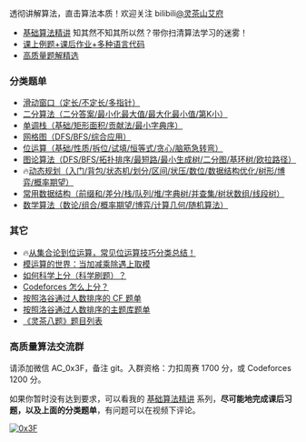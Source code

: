透彻讲解算法，直击算法本质！欢迎关注 bilibili[@灵茶山艾府](https://space.bilibili.com/206214)

- [基础算法精讲](https://www.bilibili.com/video/BV1AP41137w7/) 知其然不知其所以然？带你扫清算法学习的迷雾！
- [课上例题+课后作业+多种语言代码](https://github.com/EndlessCheng/codeforces-go/blob/master/leetcode/README.md)
- [高质量题解精选](https://github.com/EndlessCheng/codeforces-go/blob/master/leetcode/SOLUTIONS.md)

### 分类题单

- [滑动窗口（定长/不定长/多指针）](https://leetcode.cn/circle/discuss/0viNMK/)
- [二分算法（二分答案/最小化最大值/最大化最小值/第K小）](https://leetcode.cn/circle/discuss/SqopEo/)
- [单调栈（基础/矩形面积/贡献法/最小字典序）](https://leetcode.cn/circle/discuss/9oZFK9/)
- [网格图（DFS/BFS/综合应用）](https://leetcode.cn/circle/discuss/YiXPXW/)
- [位运算（基础/性质/拆位/试填/恒等式/贪心/脑筋急转弯）](https://leetcode.cn/circle/discuss/dHn9Vk/)
- [图论算法（DFS/BFS/拓扑排序/最短路/最小生成树/二分图/基环树/欧拉路径）](https://leetcode.cn/circle/discuss/01LUak/)
- 🔥[动态规划（入门/背包/状态机/划分/区间/状压/数位/数据结构优化/树形/博弈/概率期望）](https://leetcode.cn/circle/discuss/tXLS3i/)
- [常用数据结构（前缀和/差分/栈/队列/堆/字典树/并查集/树状数组/线段树）](https://leetcode.cn/circle/discuss/mOr1u6/)
- [数学算法（数论/组合/概率期望/博弈/计算几何/随机算法）](https://leetcode.cn/circle/discuss/IYT3ss/)

### 其它

- 🔥[从集合论到位运算，常见位运算技巧分类总结！](https://leetcode.cn/circle/discuss/CaOJ45/)
- [模运算的世界：当加减乘除遇上取模](https://leetcode.cn/circle/discuss/mDfnkW/)
- [如何科学上分（科学刷题）？](https://www.bilibili.com/read/cv22332590/)
- [Codeforces 怎么上分？](https://www.zhihu.com/question/353734418/answer/2353160035)
- [按照洛谷通过人数排序的 CF 题单](https://www.luogu.com.cn/training/465300)
- [按照洛谷通过人数排序的主题库题单](https://www.luogu.com.cn/training/491073)
- [《灵茶八题》题目列表](https://www.luogu.com.cn/blog/endlesscheng/post-ling-cha-ba-ti-ti-mu-lie-biao)

### 高质量算法交流群

请添加微信 AC_0x3F，备注 git。入群资格：力扣周赛 1700 分，或 Codeforces 1200 分。

如果你暂时没有达到要求，可以看我的 [基础算法精讲](https://www.bilibili.com/video/BV1AP41137w7/) 系列，**尽可能地完成课后习题，以及上面的分类题单**，有问题可以在视频下评论。

[![0x3F](https://img.shields.io/badge/0x3F-MASTER%202208-orange?style=for-the-badge)](https://codeforces.com/profile/0x3F)

 <!-- 
<p align="left">
  <img src="https://github-readme-stats.vercel.app/api?username=EndlessCheng&show_icons=true&theme=tokyonight" alt="my github stats" width="450"/>&nbsp;
 <img src="https://github-readme-stats.vercel.app/api/top-langs/?username=EndlessCheng&layout=compact&theme=tokyonight" alt="languages" height="177">
</p>
-->
<!--
**EndlessCheng/EndlessCheng** is a ✨ _special_ ✨ repository because its `README.md` (this file) appears on your GitHub profile.

Here are some ideas to get you started:

- 🔭 I’m currently working on ...
- 🌱 I’m currently learning ...
- 👯 I’m looking to collaborate on ...
- 🤔 I’m looking for help with ...
- 💬 Ask me about ...
- 📫 How to reach me: ...
- 😄 Pronouns: ...
- ⚡ Fun fact: ...
-->
